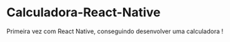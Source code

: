 # Calculadora-React-Native
Primeira vez com React Native, conseguindo desenvolver uma calculadora ! 
